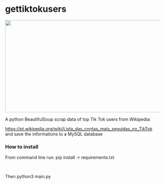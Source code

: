 # gettiktokusers

<div align="center">
  <img src="https://img.freepik.com/free-vector/tiktok-banner-with-watercolor-splatter_69286-194.jpg?w=740&t=st=1661396189~exp=1661396789~hmac=4c8503a379fdd1fd3e7fa51635a34d033dddaa8f7735a0d90d8493300d5ba958" width="600" height="300"/>
</div>

<div>
<p>A python BeautifulSoup scrap data of top Tik Tok users from Wikipedia:
</p>
<p>

<a href="https://pt.wikipedia.org/wiki/Lista_das_contas_mais_seguidas_no_TikTok" target="_blank" rel="noreferrer">https://pt.wikipedia.org/wiki/Lista_das_contas_mais_seguidas_no_TikTok
</a> <br>
and save the informations to a MySQL database
</p>
</div>
<div>
<h3>
How to install
</h3>
<p>From command line run: pip install -r requirements.txt</p> <br>
<p>Then python3 main.py</p>

</div>

